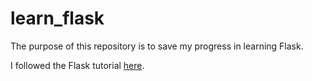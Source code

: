 # learn_flask
The purpose of this repository is to save my progress in learning Flask.

I followed the Flask tutorial [here](https://www.youtube.com/watch?v=Z1RJmh_OqeA&t=120s).
